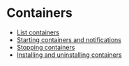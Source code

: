 # Containers

- [List containers](list_containers.md)
- [Starting containers and notifications](start_containers.md)
- [Stopping containers](stop_containers.md)
- [Installing and uninstalling containers](install_containers.md)
